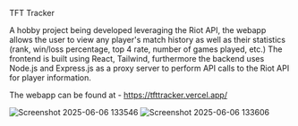 TFT Tracker

A hobby project being developed leveraging the Riot API, the webapp allows the user to view any player's match history as well as their statistics (rank, win/loss percentage, top 4 rate, number of games played, etc.)
The frontend is built using React, Tailwind, furthermore the backend uses Node.js and Express.js as a proxy server to perform API calls to the Riot API for player information.
<br>

The webapp can be found at - https://tfttracker.vercel.app/


![Screenshot 2025-06-06 133546](https://github.com/user-attachments/assets/0ea28b70-d245-43f6-a062-c68d7d607429)
![Screenshot 2025-06-06 133606](https://github.com/user-attachments/assets/46bcfc98-24dc-41f8-8422-0d9974c67d07)
